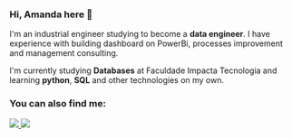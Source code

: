 ### Hi, Amanda here 👋
I'm an industrial engineer studying to become a **data engineer**. I have experience with building dashboard on PowerBi, processes improvement and management consulting. 

I'm currently studying **Databases** at Faculdade Impacta Tecnologia and learning **python**, **SQL** and other technologies on my own. 


### You can also find me:
<a href="https://www.linkedin.com/in/amanda-sobrado-b09012130/"><img src="https://img.shields.io/badge/linkedin-%230077B5.svg?style=for-the-badge&logo=linkedin&logoColor=white">
</a>
<a href="amanda1sobrado@gmail.com"><img src="https://img.shields.io/badge/Gmail-D14836?style=for-the-badge&logo=gmail&logoColor=white">
</a>

